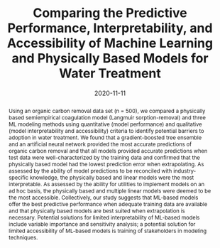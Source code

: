 ---
abstract: "Using an organic carbon removal data set (n = 500), we compared a physically based semiempirical coagulation model (Langmuir sorption-removal) and three ML modeling methods using quantitative (model performance) and qualitative (model interpretability and accessibility) criteria to identify potential barriers to adoption in water treatment. We found that a gradient-boosted tree ensemble and an artificial neural network provided the most accurate predictions of organic carbon removal and that all models provided accurate predictions when test data were well-characterized by the training data and confirmed that the physically based model had the lowest prediction error when extrapolating. As assessed by the ability of model predictions to be reconciled with industry-specific knowledge, the physically based and linear models were the most interpretable. As assessed by the ability for utilities to implement models on an ad hoc basis, the physically based and multiple linear models were deemed to be the most accessible. Collectively, our study suggests that ML-based models offer the best predictive performance when adequate training data are available and that physically based models are best suited when extrapolation is necessary. Potential solutions for limited interpretability of ML-based models include variable importance and sensitivity analysis; a potential solution for limited accessibility of ML-based models is training of stakeholders in modeling techniques."
authors: ["Dewey W. Dunnington", "Benjamin F. Trueman", "William J. Raseman", "Lindsay E. Anderson", "Graham A. Gagnon"]
date: "2020-11-11"
doi: "10.1021/acsestengg.0c00053"
featured: true
image:
  caption: ""
  focal_point: ""
  preview_only: false
projects: []
publication: "ACS ES&T Engineering"
publication_short: ""
publication_types: ["2"]
summary: ""
tags: []
title: "Comparing the Predictive Performance, Interpretability, and Accessibility of Machine Learning and Physically Based Models for Water Treatment"
url_code: ""
url_dataset: ""
url_pdf: ""
url_poster: ""
url_project: ""
url_slides: ""
url_source: ""
url_video: ""
---